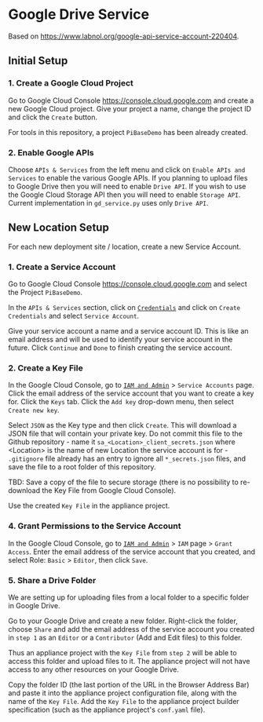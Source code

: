 # Google Drive Service

Based on <https://www.labnol.org/google-api-service-account-220404>.

## Initial Setup

### 1. Create a Google Cloud Project

Go to Google Cloud Console <https://console.cloud.google.com> and create a new Google Cloud project. Give your project a name, change the project ID and click the `Create` button.

For tools in this repository, a project `PiBaseDemo` has been already created.

### 2. Enable Google APIs

Choose `APIs & Services` from the left menu and click on `Enable APIs and Services` to enable the various Google APIs. If you planning to upload files to Google Drive then you will need to enable `Drive API`. If you wish to use the Google Cloud Storage API then you will need to enable `Storage API`. Current implementation in `gd_service.py` uses only `Drive API`.

## New Location Setup

For each new deployment site / location, create a new Service Account.

### 1. Create a Service Account

Go to Google Cloud Console <https://console.cloud.google.com> and select the Project `PiBaseDemo`.

In the `APIs & Services` section, click on [`Credentials`](https://console.cloud.google.com/apis/credentials?project=pibasedemo) and click on `Create Credentials` and select `Service Account`.

Give your service account a name and a service account ID. This is like an email address and will be used to identify your service account in the future. Click `Continue` and `Done` to finish creating the service account.

### 2. Create a Key File

In the Google Cloud Console, go to [`IAM and Admin`](https://console.cloud.google.com/apis/credentials?project=pibasedemo) > `Service Accounts` page. Click the email address of the service account that you want to create a key for. Click the `Keys` tab. Click the `Add key` drop-down menu, then select `Create new key`.

Select `JSON` as the Key type and then click `Create`. This will download a JSON file that will contain your private key. Do not commit this file to the Github repository - name it `sa_<Location>_client_secrets.json` where \<Location\> is the name of new Location the service account is for - `.gitignore` file already has an entry to ignore all `*_secrets.json` files, and save the file to a root folder of this repository.

TBD: Save a copy of the file to secure storage (there is no possibility to re-download the Key File from Google Cloud Console).

Use the created `Key File` in the appliance project.

### 4. Grant Permissions to the Service Account

In the Google Cloud Console, go to [`IAM and Admin`](https://console.cloud.google.com/apis/credentials?project=pibasedemo) > `IAM` page > `Grant Access`. Enter the email address of the service account that you created, and select Role: `Basic` > `Editor`, then click `Save`.

### 5. Share a Drive Folder

We are setting up for uploading files from a local folder to a specific folder in Google Drive.

Go to your Google Drive and create a new folder. Right-click the folder, choose `Share` and add the email address of the service account you created in `step 1` as an `Editor` or a `Contributor` (Add and Edit files) to this folder.

Thus an appliance project with the `Key File` from `step 2` will be able to access this folder and upload files to it. The appliance project will not have access to any other resources on your Google Drive.

Copy the folder ID (the last portion of the URL in the Browser Address Bar) and paste it into the appliance project configuration file, along with the name of the `Key File`. Add the `Key File` to the appliance project builder specification (such as the appliance project's `conf.yaml` file).
